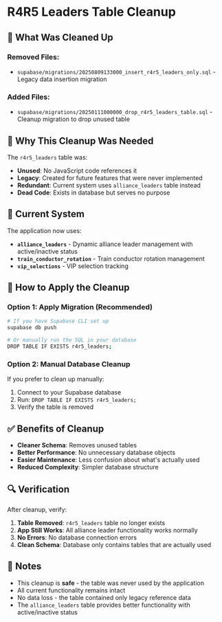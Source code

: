 # R4R5 Leaders Table Cleanup

## 🧹 What Was Cleaned Up

### **Removed Files:**
- `supabase/migrations/20250809133000_insert_r4r5_leaders_only.sql` - Legacy data insertion migration

### **Added Files:**
- `supabase/migrations/20250111000000_drop_r4r5_leaders_table.sql` - Cleanup migration to drop unused table

## 🎯 Why This Cleanup Was Needed

The `r4r5_leaders` table was:
- **Unused**: No JavaScript code references it
- **Legacy**: Created for future features that were never implemented
- **Redundant**: Current system uses `alliance_leaders` table instead
- **Dead Code**: Exists in database but serves no purpose

## 🔄 Current System

The application now uses:
- **`alliance_leaders`** - Dynamic alliance leader management with active/inactive status
- **`train_conductor_rotation`** - Train conductor rotation management
- **`vip_selections`** - VIP selection tracking

## 🚀 How to Apply the Cleanup

### **Option 1: Apply Migration (Recommended)**
```bash
# If you have Supabase CLI set up
supabase db push

# Or manually run the SQL in your database
DROP TABLE IF EXISTS r4r5_leaders;
```

### **Option 2: Manual Database Cleanup**
If you prefer to clean up manually:
1. Connect to your Supabase database
2. Run: `DROP TABLE IF EXISTS r4r5_leaders;`
3. Verify the table is removed

## ✅ Benefits of Cleanup

- **Cleaner Schema**: Removes unused tables
- **Better Performance**: No unnecessary database objects
- **Easier Maintenance**: Less confusion about what's actually used
- **Reduced Complexity**: Simpler database structure

## 🔍 Verification

After cleanup, verify:
1. **Table Removed**: `r4r5_leaders` table no longer exists
2. **App Still Works**: All alliance leader functionality works normally
3. **No Errors**: No database connection errors
4. **Clean Schema**: Database only contains tables that are actually used

## 📝 Notes

- This cleanup is **safe** - the table was never used by the application
- All current functionality remains intact
- No data loss - the table contained only legacy reference data
- The `alliance_leaders` table provides better functionality with active/inactive status
